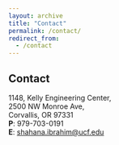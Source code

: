 ```yaml
---
layout: archive
title: "Contact"
permalink: /contact/
redirect_from:
  - /contact
---
```




## Contact

1148, Kelly Engineering Center, <br/>
2500 NW Monroe Ave, <br/>
Corvallis, OR 97331 <br/>
**P**: 979-703-0191 <br/>
**E**: shahana.ibrahim@ucf.edu
